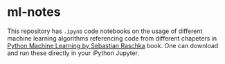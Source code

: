 # ml-notes

This repository has `.ipynb` code notebooks on the usage of different machine learning algorithms referencing code from different chapeters in [Python Machine Learning by Sebastian Raschka](https://books.google.co.in/books/about/Python_Machine_Learning.html?id=GOVOCwAAQBAJ&source=kp_cover&redir_esc=y&hl=en) book. One can download and run these directly in your iPython Jupyter.
